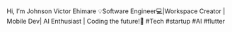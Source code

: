  Hi, I’m Johnson Victor Ehimare
💡Software Engineer💻|Workspace Creator | Mobile Dev| AI Enthusiast | Coding the future!🚀 #Tech #startup #AI #flutter


<!---
JEVUNIVERSE/JEVUNIVERSE is a ✨ special ✨ repository because its `README.md` (this file) appears on your GitHub profile.
You can click the Preview link to take a look at your changes.
--->
